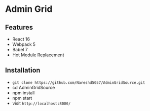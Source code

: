 # Admin Grid

## Features

- React 16
- Webpack 5
- Babel 7
- Hot Module Replacement

## Installation

- `git clone https://github.com/Nareshd5057/AdminGridSource.git`
- cd AdminGridSource
- npm install
- npm start
- visit `http://localhost:8080/`
